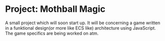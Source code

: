 # Project: Mothball Magic
A small project which will soon start up. It will be concerning a game written in a funktional design(or more like ECS like) architecture using JavaScript. The game specifics are being worked on atm.
